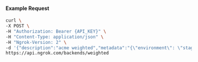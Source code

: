 <!-- Code generated for API Clients. DO NOT EDIT. -->
#### Example Request
```bash
curl \
-X POST \
-H "Authorization: Bearer {API_KEY}" \
-H "Content-Type: application/json" \
-H "Ngrok-Version: 2" \
-d '{"description":"acme weighted","metadata":"{\"environment\": \"staging\"}","backends":{"bkdhr_2TMGIzrH6VOqTmv4yYE2TCk6VnT":0,"bkdhr_2TMGJ1GczK2Z0CQe7tsXiTdSOnP":1}}' \
https://api.ngrok.com/backends/weighted
